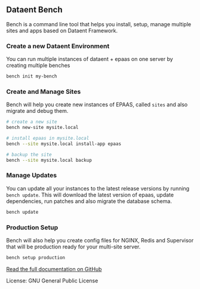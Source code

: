 <section class='top-section'>
	<h1>Dataent Bench</h1>
	<p class='lead'>
		Bench is a command line tool that helps you install, setup, manage multiple sites and apps based on Dataent Framework.
	</p>
</section>

### Create a new Dataent Environment

You can run multiple instances of dataent + epaas on one server by creating multiple benches

```sh
bench init my-bench
```

### Create and Manage Sites

Bench will help you create new instances of EPAAS, called `sites` and also migrate and debug them.

```sh
# create a new site
bench new-site mysite.local

# install epaas in mysite.local
bench --site mysite.local install-app epaas

# backup the site
bench --site mysite.local backup
```

### Manage Updates

You can update all your instances to the latest release versions by running `bench update`. This will download the latest version of epaas, update dependencies, run patches and also migrate the database schema.

```sh
bench update
```

### Production Setup

Bench will also help you create config files for NGINX, Redis and Supervisor that will be production ready for your multi-site server.

```sh
bench setup production
```

<section class='section-padding text-center'>
	<a href='https://github.com/dataent/bench' class='btn btn-dark' target='_blank'>
		Read the full documentation on GitHub
	</a>
	<p class='text-muted mt-3'>License: GNU General Public License</p>
</section>
